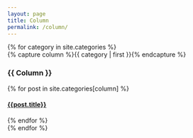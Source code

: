 ```yaml
---
layout: page
title: Column
permalink: /column/
---
```


<div>
{% for category in site.categories %}
  <div class="archive-group">
    {% capture column %}{{ category | first }}{% endcapture %}
    <div id="#{{ column | slugize }}"></div>
    <p></p>
    <h3 class="category-head">{{ Column }}</h3>
    <a name="{{ column | slugize }}"></a>
    {% for post in site.categories[column] %}
    <article class="archive-item">
      <h4><a href="{{ site.baseurl }}{{ post.url }}">{{post.title}}</a></h4>
    </article>
    {% endfor %}
  </div>
{% endfor %}
</div>